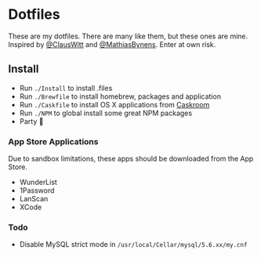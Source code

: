 # Dotfiles
These are my dotfiles. There are many like them, but these ones are mine.
Inspired by [@ClausWitt](https://github.com/clauswitt) and [@MathiasBynens](https://github.com/mathiasbynens).
Enter at own risk.

## Install
- Run `./Install` to install .files
- Run `./Brewfile` to install homebrew, packages and application 
- Run `./Caskfile` to install OS X applications from [Caskroom](http://caskroom.io)
- Run `./NPM` to global install some great NPM packages
- Party 🎉

### App Store Applications
Due to sandbox limitations, these apps should be downloaded from the App Store.
- WunderList
- 1Password
- LanScan
- XCode

### Todo
- Disable MySQL strict mode in `/usr/local/Cellar/mysql/5.6.xx/my.cnf`
